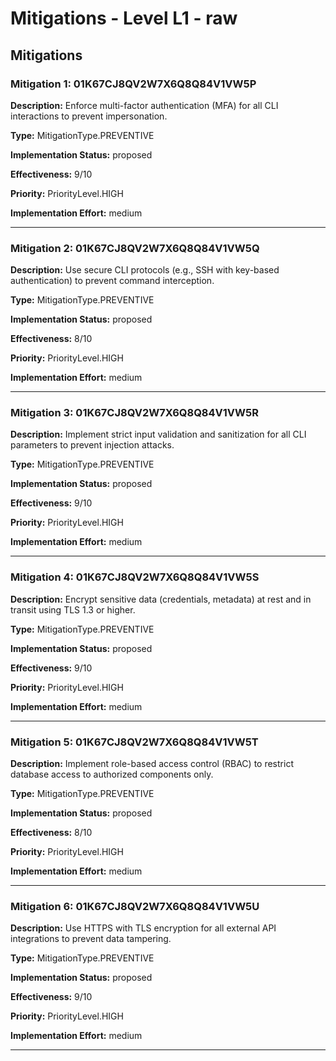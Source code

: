 # Mitigations - Level L1 - raw

## Mitigations

### Mitigation 1: 01K67CJ8QV2W7X6Q8Q84V1VW5P

**Description:** Enforce multi-factor authentication (MFA) for all CLI interactions to prevent impersonation.

**Type:** MitigationType.PREVENTIVE

**Implementation Status:** proposed

**Effectiveness:** 9/10

**Priority:** PriorityLevel.HIGH

**Implementation Effort:** medium

---

### Mitigation 2: 01K67CJ8QV2W7X6Q8Q84V1VW5Q

**Description:** Use secure CLI protocols (e.g., SSH with key-based authentication) to prevent command interception.

**Type:** MitigationType.PREVENTIVE

**Implementation Status:** proposed

**Effectiveness:** 8/10

**Priority:** PriorityLevel.HIGH

**Implementation Effort:** medium

---

### Mitigation 3: 01K67CJ8QV2W7X6Q8Q84V1VW5R

**Description:** Implement strict input validation and sanitization for all CLI parameters to prevent injection attacks.

**Type:** MitigationType.PREVENTIVE

**Implementation Status:** proposed

**Effectiveness:** 9/10

**Priority:** PriorityLevel.HIGH

**Implementation Effort:** medium

---

### Mitigation 4: 01K67CJ8QV2W7X6Q8Q84V1VW5S

**Description:** Encrypt sensitive data (credentials, metadata) at rest and in transit using TLS 1.3 or higher.

**Type:** MitigationType.PREVENTIVE

**Implementation Status:** proposed

**Effectiveness:** 9/10

**Priority:** PriorityLevel.HIGH

**Implementation Effort:** medium

---

### Mitigation 5: 01K67CJ8QV2W7X6Q8Q84V1VW5T

**Description:** Implement role-based access control (RBAC) to restrict database access to authorized components only.

**Type:** MitigationType.PREVENTIVE

**Implementation Status:** proposed

**Effectiveness:** 8/10

**Priority:** PriorityLevel.HIGH

**Implementation Effort:** medium

---

### Mitigation 6: 01K67CJ8QV2W7X6Q8Q84V1VW5U

**Description:** Use HTTPS with TLS encryption for all external API integrations to prevent data tampering.

**Type:** MitigationType.PREVENTIVE

**Implementation Status:** proposed

**Effectiveness:** 9/10

**Priority:** PriorityLevel.HIGH

**Implementation Effort:** medium

---

